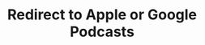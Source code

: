 ---
title: Redirect to Apple or Google Podcasts
redirect_from:
- /078r/
- /zadnja/
- /instagram/
redirect_to: https://pod.fo/e/25d026
---
